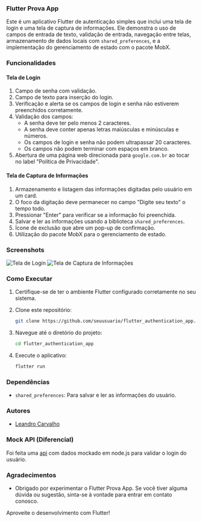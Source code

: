 ### Flutter Prova App

Este é um aplicativo Flutter de autenticação simples que inclui uma tela de login e uma tela de captura de informações. Ele demonstra o uso de campos de entrada de texto, validação de entrada, navegação entre telas, armazenamento de dados locais com `shared_preferences`, e a implementação do gerenciamento de estado com o pacote MobX.

### Funcionalidades

#### Tela de Login

1. Campo de senha com validação.
2. Campo de texto para inserção do login.
3. Verificação e alerta se os campos de login e senha não estiverem preenchidos corretamente.
4. Validação dos campos:
   - A senha deve ter pelo menos 2 caracteres.
   - A senha deve conter apenas letras maiúsculas e minúsculas e números.
   - Os campos de login e senha não podem ultrapassar 20 caracteres.
   - Os campos não podem terminar com espaços em branco.
5. Abertura de uma página web direcionada para `google.com.br` ao tocar no label "Política de Privacidade".

#### Tela de Captura de Informações

1. Armazenamento e listagem das informações digitadas pelo usuário em um card.
2. O foco da digitação deve permanecer no campo "Digite seu texto" o tempo todo.
3. Pressionar "Enter" para verificar se a informação foi preenchida.
4. Salvar e ler as informações usando a biblioteca `shared_preferences`.
5. Ícone de exclusão que abre um pop-up de confirmação.
6. Utilização do pacote MobX para o gerenciamento de estado.

### Screenshots

![Tela de Login](screenshots/tela_login.png)
![Tela de Captura de Informações](screenshots/tela_info.png)

### Como Executar

1. Certifique-se de ter o ambiente Flutter configurado corretamente no seu sistema.

2. Clone este repositório:

   ```bash
   git clone https://github.com/seuusuario/flutter_authentication_app.git
   ```

3. Navegue até o diretório do projeto:

   ```bash
   cd flutter_authentication_app
   ```

4. Execute o aplicativo:

   ```bash
   flutter run
   ```

### Dependências

- `shared_preferences`: Para salvar e ler as informações do usuário.

### Autores

- [Leandro Carvalho](https://github.com/leandrucarvalho)

### Mock API (Diferencial)

Foi feita uma [api](https://github.com/leandrucarvalho/api_login_target_prova) com dados mockado em node.js para validar o login do usuário. 

### Agradecimentos

- Obrigado por experimentar o Flutter Prova App. Se você tiver alguma dúvida ou sugestão, sinta-se à vontade para entrar em contato conosco.

Aproveite o desenvolvimento com Flutter!

